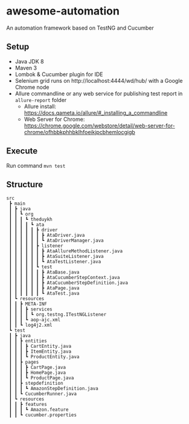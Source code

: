 # awesome-automation
An automation framework based on TestNG and Cucumber

## Setup
- Java JDK 8
- Maven 3
- Lombok & Cucumber plugin for IDE
- Selenium grid runs on http://localhost:4444/wd/hub/ with a Google Chrome node
- Allure commandline or any web service for publishing test report in `allure-report` folder
    - Allure install: https://docs.qameta.io/allure/#_installing_a_commandline
    - Web Server for Chrome: https://chrome.google.com/webstore/detail/web-server-for-chrome/ofhbbkphhbklhfoeikjpcbhemlocgigb

## Execute
Run command `mvn test`

## Structure
```
src
 ┣ main
 ┃ ┣ java
 ┃ ┃ ┗ org
 ┃ ┃ ┃ ┗ theduykh
 ┃ ┃ ┃ ┃ ┗ ata
 ┃ ┃ ┃ ┃ ┃ ┣ driver
 ┃ ┃ ┃ ┃ ┃ ┃ ┣ AtaDriver.java
 ┃ ┃ ┃ ┃ ┃ ┃ ┗ AtaDriverManager.java
 ┃ ┃ ┃ ┃ ┃ ┣ listener
 ┃ ┃ ┃ ┃ ┃ ┃ ┣ AtaAllureMethodListener.java
 ┃ ┃ ┃ ┃ ┃ ┃ ┣ AtaSuiteListener.java
 ┃ ┃ ┃ ┃ ┃ ┃ ┗ AtaTestListener.java
 ┃ ┃ ┃ ┃ ┃ ┗ test
 ┃ ┃ ┃ ┃ ┃ ┃ ┣ AtaBase.java
 ┃ ┃ ┃ ┃ ┃ ┃ ┣ AtaCucumberStepContext.java
 ┃ ┃ ┃ ┃ ┃ ┃ ┣ AtaCucumberStepDefinition.java
 ┃ ┃ ┃ ┃ ┃ ┃ ┣ AtaPage.java
 ┃ ┃ ┃ ┃ ┃ ┃ ┗ AtaTest.java
 ┃ ┗ resources
 ┃ ┃ ┣ META-INF
 ┃ ┃ ┃ ┣ services
 ┃ ┃ ┃ ┃ ┗ org.testng.ITestNGListener
 ┃ ┃ ┃ ┗ aop-ajc.xml
 ┃ ┃ ┗ log4j2.xml
 ┗ test
 ┃ ┣ java
 ┃ ┃ ┣ entities
 ┃ ┃ ┃ ┣ CartEntity.java
 ┃ ┃ ┃ ┣ ItemEntity.java
 ┃ ┃ ┃ ┗ ProductEntity.java
 ┃ ┃ ┣ pages
 ┃ ┃ ┃ ┣ CartPage.java
 ┃ ┃ ┃ ┣ HomePage.java
 ┃ ┃ ┃ ┗ ProductPage.java
 ┃ ┃ ┣ stepdefinition
 ┃ ┃ ┃ ┗ AmazonStepDefinition.java
 ┃ ┃ ┗ CucumberRunner.java
 ┃ ┗ resources
 ┃ ┃ ┣ features
 ┃ ┃ ┃ ┗ Amazon.feature
 ┃ ┃ ┗ cucumber.properties
```
